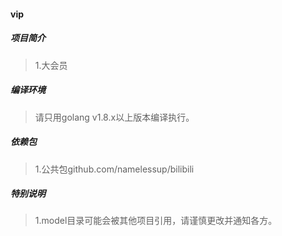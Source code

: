 #### vip

##### 项目简介
> 1.大会员

##### 编译环境
> 请只用golang v1.8.x以上版本编译执行。

##### 依赖包
> 1.公共包github.com/namelessup/bilibili

##### 特别说明
> 1.model目录可能会被其他项目引用，请谨慎更改并通知各方。
